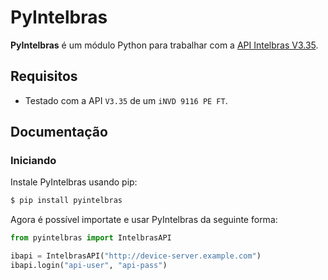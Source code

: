 # PyIntelbras

**PyIntelbras** é um módulo Python para trabalhar com a [API Intelbras V3.35](https://botminio.apps.intelbras.com.br/sdk-api/HTTP%20API%20V3.35_Intelbras.pdf).

## Requisitos

- Testado com a API `V3.35` de um `iNVD 9116 PE FT`.

## Documentação

### Iniciando

Instale PyIntelbras usando pip:

```bash
$ pip install pyintelbras
```

Agora é possível importate e usar PyIntelbras da seguinte forma:

```python
from pyintelbras import IntelbrasAPI

ibapi = IntelbrasAPI("http://device-server.example.com")
ibapi.login("api-user", "api-pass")
```
